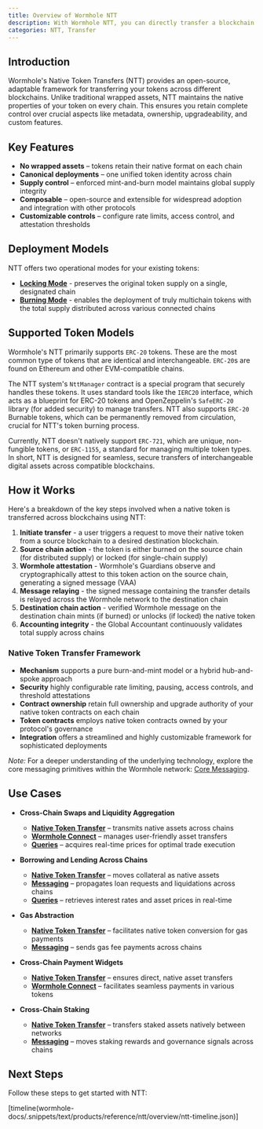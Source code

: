 ```yaml
---
title: Overview of Wormhole NTT
description: With Wormhole NTT, you can directly transfer a blockchain's native assets across various connected networks.
categories: NTT, Transfer
---
```


## Introduction

Wormhole's Native Token Transfers (NTT) provides an open-source, adaptable framework for transferring your tokens across different blockchains. Unlike traditional wrapped assets, NTT maintains the native properties of your token on every chain. This ensures you retain complete control over crucial aspects like metadata, ownership, upgradeability, and custom features.

## Key Features

- **No wrapped assets** – tokens retain their native format on each chain
- **Canonical deployments** – one unified token identity across chain
- **Supply control** – enforced mint-and-burn model maintains global supply integrity
- **Composable** – open-source and extensible for widespread adoption and integration with other protocols
- **Customizable controls** – configure rate limits, access control, and attestation thresholds

## Deployment Models

NTT offers two operational modes for your existing tokens: 

- **[Locking Mode](todo)** - preserves the original token supply on a single, designated chain
- **[Burning Mode](todo)** - enables the deployment of truly multichain tokens with the total supply distributed across various connected chains

## Supported Token Models

Wormhole's NTT primarily supports `ERC-20` tokens. These are the most common type of tokens that are identical and interchangeable. `ERC-20`s are found on Ethereum and other EVM-compatible chains.

The NTT system's `NttManager` contract is a special program that securely handles these tokens. It uses standard tools like the `IERC20` interface, which acts as a blueprint for ERC-20 tokens and OpenZeppelin's `SafeERC-20` library (for added security) to manage transfers. NTT also supports `ERC-20` Burnable tokens, which can be permanently removed from circulation, crucial for NTT's token burning process.

Currently, NTT doesn't natively support `ERC-721`, which are unique, non-fungible tokens, or `ERC-1155`, a standard for managing multiple token types. In short, NTT is designed for seamless, secure transfers of interchangeable digital assets across compatible blockchains.

## How it Works

Here's a breakdown of the key steps involved when a native token is transferred across blockchains using NTT:

1. **Initiate transfer** - a user triggers a request to move their native token from a source blockchain to a desired destination blockchain.
2. **Source chain action** - the token is either burned on the source chain (for distributed supply) or locked (for single-chain supply)
3. **Wormhole attestation** - Wormhole's Guardians observe and cryptographically attest to this token action on the source chain, generating a signed message (VAA)
4. **Message relaying** - the signed message containing the transfer details is relayed across the Wormhole network to the destination chain
5. **Destination chain action** - verified Wormhole message on the destination chain mints (if burned) or unlocks (if locked) the native token 
6. **Accounting integrity** - the Global Accountant continuously validates total supply across chains

### Native Token Transfer Framework

- **Mechanism** supports a pure burn-and-mint model or a hybrid hub-and-spoke approach
- **Security** highly configurable rate limiting, pausing, access controls, and threshold attestations
- **Contract ownership** retain full ownership and upgrade authority of your native token contracts on each chain
- **Token contracts** employs native token contracts owned by your protocol's governance
- **Integration** offers a streamlined and highly customizable framework for sophisticated deployments

_Note:_ For a deeper understanding of the underlying technology, explore the core messaging primitives within the Wormhole network: [Core Messaging](docs/build/core-messaging/).

## Use Cases 

- **Cross-Chain Swaps and Liquidity Aggregation**

    - [**Native Token Transfer**](/docs/build/transfers/native-token-transfers/) – transmits native assets across chains
    - [**Wormhole Connect**](/docs/build/transfers/connect/overview/) – manages user-friendly asset transfers
    - [**Queries**](/docs/build/queries/overview/) – acquires real-time prices for optimal trade execution

- **Borrowing and Lending Across Chains**

    - [**Native Token Transfer**](/docs/build/transfers/native-token-transfers/) – moves collateral as native assets
    - [**Messaging**](/docs/learn/infrastructure/) – propagates loan requests and liquidations across chains
    - [**Queries**](/docs/build/queries/overview/) – retrieves  interest rates and asset prices in real-time

- **Gas Abstraction**

    - [**Native Token Transfer**](/docs/build/transfers/native-token-transfers/) – facilitates native token conversion for gas payments
    - [**Messaging**](/docs/learn/infrastructure/) – sends gas fee payments across chains

- **Cross-Chain Payment Widgets**

    - [**Native Token Transfer**](/docs/build/transfers/native-token-transfers/) – ensures direct, native asset transfers
    - [**Wormhole Connect**](/docs/build/transfers/connect/overview/) – facilitates seamless payments in various tokens

- **Cross-Chain Staking**

    - [**Native Token Transfer**](/docs/build/transfers/native-token-transfers/) – transfers staked assets natively between networks
    - [**Messaging**](/docs/learn/infrastructure/) – moves staking rewards and governance signals across chains

## Next Steps

Follow these steps to get started with NTT:

[timeline(wormhole-docs/.snippets/text/products/reference/ntt/overview/ntt-timeline.json)]